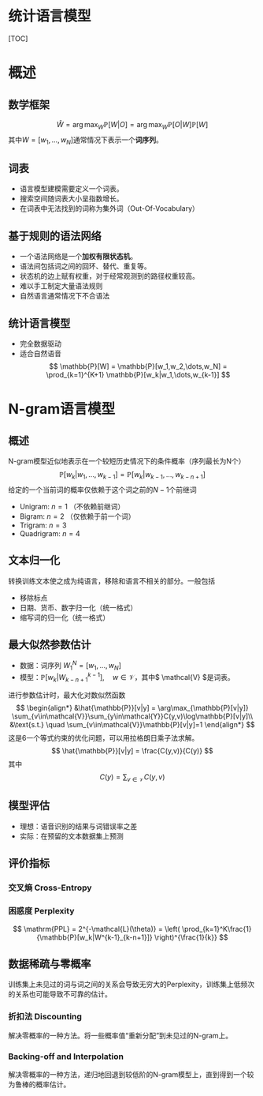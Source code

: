 # 统计语言模型
[TOC]

# 概述

## 数学框架
$$\hat{W} = \arg\max_W \mathbb{P}[W|O] = \arg\max_W \mathbb{P}[O|W]\mathbb{P}[W]$$
其中$W=[w_1,\dots,w_N]$通常情况下表示一个**词序列**。

## 词表
- 语言模型建模需要定义一个词表。
- 搜索空间随词表大小呈指数增长。
- 在词表中无法找到的词称为集外词（Out-Of-Vocabulary）

## 基于规则的语法网络
- 一个语法网络是一个**加权有限状态机**。
- 语法间包括词之间的回环、替代、重复等。
- 状态机的边上赋有权重，对于经常观测到的路径权重较高。 
- 难以手工制定大量语法规则
- 自然语言通常情况下不合语法

## 统计语言模型
- 完全数据驱动
- 适合自然语音
$$ \mathbb{P}[W] = \mathbb{P}[w_1,w_2,\dots,w_N] = \prod_{k=1}^{K+1} \mathbb{P}[w_k|w_1,\dots,w_{k-1}] $$

# N-gram语言模型
## 概述
N-gram模型近似地表示在一个较短历史情况下的条件概率（序列最长为N个）
$$ \mathbb{P}[w_k|w_1,\dots,w_{k-1}] = \mathbb{P}[w_k|w_{k-1},\dots,w_{k-n+1}] $$
给定的一个当前词的概率仅依赖于这个词之前的$N-1$个前继词
- Unigram: $n=1$ （不依赖前继词）
- Bigram: $n=2$ （仅依赖于前一个词）
- Trigram: $n=3$
- Quadrigram: $n=4$

## 文本归一化
转换训练文本使之成为纯语言，移除和语言不相关的部分。一般包括
- 移除标点
- 日期、货币、数字归一化（统一格式）
- 缩写词的归一化（统一格式）

## 最大似然参数估计
- 数据：词序列 $W_1^N = [w_1,\dots,w_N]$
- 模型：$\mathbb{P}[w_k|W^{k-1}_{k-n+1}], \quad w \in \mathcal{V}$，其中$ \mathcal{V} $是词表。

进行参数估计时，最大化对数似然函数
$$
\begin{align*}
&\hat{\mathbb{P}}[v|y] = \arg\max_{\mathbb{P}[v|y]} \sum_{v\in\mathcal{V}}\sum_{y\in\mathcal{Y}}C(y,v)\log\mathbb{P}[v|y]\\
&\text{s.t.} \quad \sum_{v\in\mathcal{V}}\mathbb{P}[v|y]=1
\end{align*}
$$
这是6一个等式约束的优化问题，可以用拉格朗日乘子法求解。
$$ \hat{\mathbb{P}}[v|y] = \frac{C(y,v)}{C(y)} $$
其中
$$ C(y) = \sum_{v\in\mathcal{V}}C(y,v) $$

## 模型评估
- 理想：语音识别的结果与词错误率之差
- 实际：在预留的文本数据集上预测

## 评价指标
### 交叉熵 Cross-Entropy
$$  $$
### 困惑度 Perplexity
$$ \mathrm{PPL} = 2^{-\mathcal{L}(\theta)} = \left( \prod_{k=1}^K\frac{1}{\mathbb{P}[w_k|W^{k-1}_{k-n+1}]} \right)^{\frac{1}{k}} $$

## 数据稀疏与零概率
训练集上未见过的词与词之间的关系会导致无穷大的Perplexity，训练集上低频次的关系也可能导致不可靠的估计。
### 折扣法 Discounting
解决零概率的一种方法。将一些概率值“重新分配”到未见过的N-gram上。
### Backing-off and Interpolation
解决零概率的一种方法，递归地回退到较低阶的N-gram模型上，直到得到一个较为鲁棒的概率估计。
